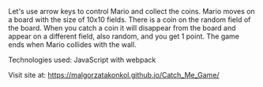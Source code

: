 Let's use arrow keys to control Mario and collect the coins. Mario moves on a board with the size of 10x10 fields.
There is a coin on the random field of the board.
When you catch a coin it will disappear from the board and appear on a different field, also random, and you get 1 point.
The game ends when Mario collides with the wall.

Technologies used: JavaScript with webpack

Visit site at: https://malgorzatakonkol.github.io/Catch_Me_Game/
